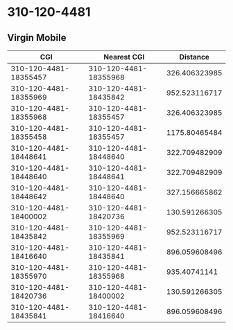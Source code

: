 # 310-120-4481
## Virgin Mobile


| CGI | Nearest CGI | Distance |
|-----|-------------|----------|
| 310-120-4481-18355457 | 310-120-4481-18355968 | 326.406323985 |
| 310-120-4481-18355969 | 310-120-4481-18435842 | 952.523116717 |
| 310-120-4481-18355968 | 310-120-4481-18355457 | 326.406323985 |
| 310-120-4481-18355458 | 310-120-4481-18355457 | 1175.80465484 |
| 310-120-4481-18448641 | 310-120-4481-18448640 | 322.709482909 |
| 310-120-4481-18448640 | 310-120-4481-18448641 | 322.709482909 |
| 310-120-4481-18448642 | 310-120-4481-18448640 | 327.156665862 |
| 310-120-4481-18400002 | 310-120-4481-18420736 | 130.591266305 |
| 310-120-4481-18435842 | 310-120-4481-18355969 | 952.523116717 |
| 310-120-4481-18416640 | 310-120-4481-18435841 | 896.059608496 |
| 310-120-4481-18355970 | 310-120-4481-18355968 | 935.40741141 |
| 310-120-4481-18420736 | 310-120-4481-18400002 | 130.591266305 |
| 310-120-4481-18435841 | 310-120-4481-18416640 | 896.059608496 |
